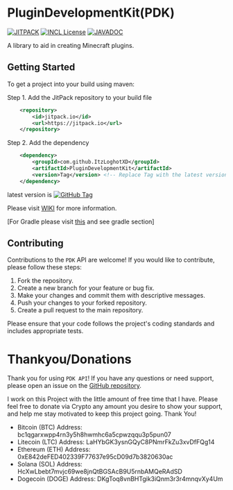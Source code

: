 # PluginDevelopmentKit(PDK)

[![JITPACK](https://jitpack.io/v/ItzLoghotXD/PluginDevelopmentKit.svg)](https://jitpack.io/#ItzLoghotXD/PluginDevelopmentKit) [![INCL License](https://img.shields.io/badge/license-INCL-blue)](LICENSE) [![JAVADOC](https://img.shields.io/badge/javadoc-all-green)](https://itzloghotxd.github.io/PluginDevelopmentKit/jd/)

A library to aid in creating Minecraft plugins.

## Getting Started

To get a project into your build using maven:

Step 1. Add the JitPack repository to your build file
```xml
	<repository>
	    <id>jitpack.io</id>
	    <url>https://jitpack.io</url>
	</repository>
```

Step 2. Add the dependency
```xml
	<dependency>
	    <groupId>com.github.ItzLoghotXD</groupId>
	    <artifactId>PluginDevelopmentKit</artifactId>
	    <version>Tag</version> <!-- Replace Tag with the latest version -->
	</dependency>
```

latest version is [![GitHub Tag](https://img.shields.io/github/v/tag/ItzLoghotXD/PluginDevelopmentKit)](https://github.com/ItzLoghotXD/PluginDevelopmentKit/releases/latest)

Please visit [WIKI](https://github.com/ItzLoghotXD/PluginDevelopmentKit/wiki) for more information.

[For Gradle please visit [this](https://jitpack.io/#ItzLoghotXD/PluginDevelopmentKit) and see gradle section]

## Contributing
Contributions to the `PDK` API are welcome! If you would like to contribute, please follow these steps:

1. Fork the repository.
2. Create a new branch for your feature or bug fix.
3. Make your changes and commit them with descriptive messages.
4. Push your changes to your forked repository.
5. Create a pull request to the main repository.

Please ensure that your code follows the project's coding standards and includes appropriate tests.

# Thankyou/Donations

Thank you for using `PDK API`! If you have any questions or need support, please open an issue on the [GitHub repository](https://github.com/ItzLoghotXD/PluginDevelopmentKit/issues).

I work on this Project with the little amount of free time that I have. Please feel free to donate via Crypto any amount you desire to show your support, and help me stay motivated to keep this project going. Thank You!<br>
* Bitcoin (BTC) Address: bc1qgarxwpp4rn3y5h8hwmhc6a5cpwzqqu3p5pun07
* Litecoin (LTC) Address: LaHYbGK3ysnGQyC8PNmrFkZu3xvDfFQg14
* Ethereum (ETH) Address: 0xE842deFED402339F77637e95cD09d7b3820630ac
* Solana (SOL) Address: HcXwLbebt7mvjc69we8jnQtBGSAcB9U5rnbAMQeRAdSD
* Dogecoin (DOGE) Address: DKgToq8vnBHTgik3iQnm3r3r4mnqvXy4Um
